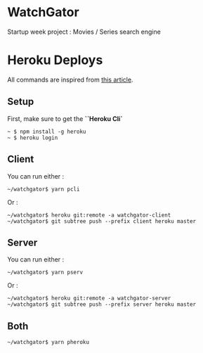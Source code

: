 # WatchGator
Startup week project : Movies / Series search engine

# Heroku Deploys

All commands are inspired from [this article](https://medium.com/@shalandy/deploy-git-subdirectory-to-heroku-ea05e95fce1f).

## Setup

First, make sure to get the **``Heroku Cli`**
```console
~ $ npm install -g heroku
~ $ heroku login
```

## Client

You can run either :
```console
~/watchgator$ yarn pcli
```

Or :
```console
~/watchgator$ heroku git:remote -a watchgator-client
~/watchgator$ git subtree push --prefix client heroku master
```

## Server

You can run either :
```console
~/watchgator$ yarn pserv
```

Or :
```console
~/watchgator$ heroku git:remote -a watchgator-server
~/watchgator$ git subtree push --prefix server heroku master
```

## Both

```console
~/watchgator$ yarn pheroku
```
